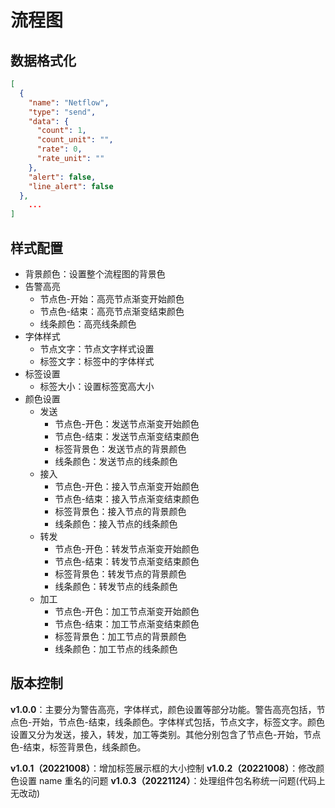 # 流程图

## 数据格式化

```json
[
  {
    "name": "Netflow",
    "type": "send",
    "data": {
      "count": 1,
      "count_unit": "",
      "rate": 0,
      "rate_unit": ""
    },
    "alert": false,
    "line_alert": false
  },
	...
]
```

## 样式配置

+ 背景颜色：设置整个流程图的背景色
+ 告警高亮
  + 节点色-开始：高亮节点渐变开始颜色
  + 节点色-结束：高亮节点渐变结束颜色
  + 线条颜色：高亮线条颜色
+ 字体样式
  + 节点文字：节点文字样式设置
  + 标签文字：标签中的字体样式
+ 标签设置
  + 标签大小：设置标签宽高大小
+ 颜色设置
  + 发送
    + 节点色-开色：发送节点渐变开始颜色
    + 节点色-结束：发送节点渐变结束颜色
    + 标签背景色：发送节点的背景颜色
    + 线条颜色：发送节点的线条颜色
  + 接入
    + 节点色-开色：接入节点渐变开始颜色
    + 节点色-结束：接入节点渐变结束颜色
    + 标签背景色：接入节点的背景颜色
    + 线条颜色：接入节点的线条颜色
  + 转发
    + 节点色-开色：转发节点渐变开始颜色
    + 节点色-结束：转发节点渐变结束颜色
    + 标签背景色：转发节点的背景颜色
    + 线条颜色：转发节点的线条颜色
  + 加工
    + 节点色-开色：加工节点渐变开始颜色
    + 节点色-结束：加工节点渐变结束颜色
    + 标签背景色：加工节点的背景颜色
    + 线条颜色：加工节点的线条颜色



## 版本控制

**v1.0.0**：主要分为警告高亮，字体样式，颜色设置等部分功能。警告高亮包括，节点色-开始，节点色-结束，线条颜色。字体样式包括，节点文字，标签文字。颜色设置又分为发送，接入，转发，加工等类别。其他分别包含了节点色-开始，节点色-结束，标签背景色，线条颜色。

**v1.0.1（20221008）**：增加标签展示框的大小控制
**v1.0.2（20221008）**：修改颜色设置 name 重名的问题
**v1.0.3（20221124）**：处理组件包名称统一问题(代码上无改动)
